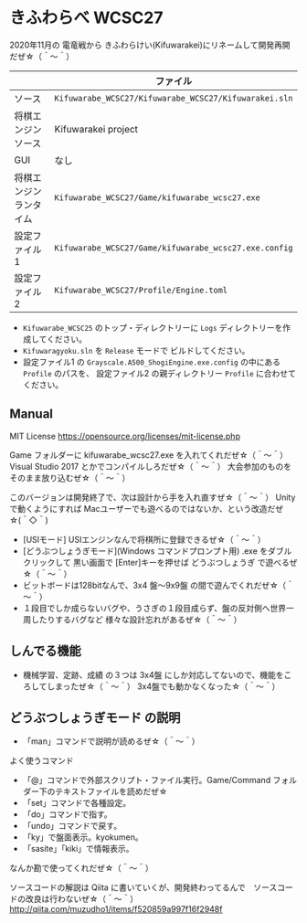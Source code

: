 ﻿# きふわらべ WCSC27

2020年11月の 電竜戦から きふわらけい(Kifuwarakei)にリネームして開発再開だぜ☆（＾～＾）  

|                         | ファイル                                              |
| ----------------------- | ----------------------------------------------------- |
| ソース                  | `Kifuwarabe_WCSC27/Kifuwarabe_WCSC27/Kifuwarakei.sln` |
| 将棋エンジン ソース     | Kifuwarakei project                                   |
| GUI                     | なし                                                  |
| 将棋エンジン ランタイム | `Kifuwarabe_WCSC27/Game/kifuwarabe_wcsc27.exe`        |
| 設定ファイル1           | `Kifuwarabe_WCSC27/Game/kifuwarabe_wcsc27.exe.config` |
| 設定ファイル2           | `Kifuwarabe_WCSC27/Profile/Engine.toml`               |

* `Kifuwarabe_WCSC25` のトップ・ディレクトリーに `Logs` ディレクトリーを作成してください。
* `Kifuwaragyoku.sln` を `Release` モードで ビルドしてください。
* 設定ファイル1 の `Grayscale.A500_ShogiEngine.exe.config` の中にある `Profile` のパスを、 設定ファイル2 の親ディレクトリー `Profile` に合わせてください。  

## Manual

MIT License
https://opensource.org/licenses/mit-license.php

Game フォルダーに kifuwarabe_wcsc27.exe を入れてくれだぜ☆（＾～＾）Visual Studio 2017 とかでコンパイルしろだぜ☆（＾～＾）
大会参加のものを そのまま放り込むぜ☆（＾～＾）

このバージョンは開発終了で、次は設計から手を入れ直すぜ☆（＾～＾）
Unityで動くようにすれば Macユーザーでも遊べるのではないか、という改造だぜ☆(＾◇＾)


- [USIモード] USIエンジンなんで将棋所に登録できるぜ☆（＾～＾）
- [どうぶつしょうぎモード](Windows コマンドプロンプト用) .exe をダブルクリックして 黒い画面で [Enter]キーを押せば どうぶつしょうぎ で遊べるぜ☆（＾～＾）
- ビットボードは128bitなんで、3x4 盤～9x9盤 の間で遊んでくれだぜ☆（＾～＾）
- １段目でしか成らないバグや、うさぎの１段目成らず、盤の反対側へ世界一周したりするバグなど  様々な設計忘れがあるぜ☆（＾～＾）

## しんでる機能

- 機械学習、定跡、成績 の３つは 3x4盤 にしか対応してないので、機能をころしてしまったぜ☆（＾～＾） 3x4盤でも動かなくなった☆（＾～＾）



## どうぶつしょうぎモード の説明

- 「man」コマンドで説明が読めるぜ☆（＾～＾）

よく使うコマンド

- 「@」コマンドで外部スクリプト・ファイル実行。Game/Command フォルダー下のテキストファイルを読めだぜ☆
- 「set」コマンドで各種設定。
- 「do」コマンドで指す。
- 「undo」コマンドで戻す。
- 「ky」で盤面表示。kyokumen。
- 「sasite」「kiki」で情報表示。


なんか勘で使ってくれだぜ☆（＾～＾）


ソースコードの解説は Qiita に書いていくが、開発終わってるんで　ソースコードの改良は行わないぜ☆（＾～＾）
http://qiita.com/muzudho1/items/f520859a997f16f2948f

